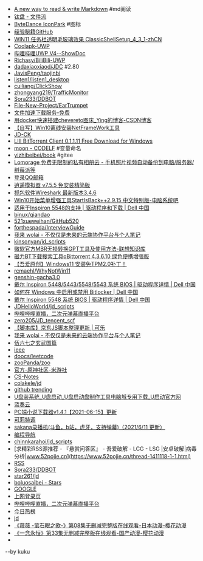 - [A new way to read & write Markdown](https://typora.io/#windows) #md阅读
- [钛盘 - 文件流](https://app.tmp.link/?tmpui_page=/workspace)
- [ByteDance IconPark](https://iconpark.oceanengine.com/home?utm_source=iplaysoft.com&hmsr=iplaysoft.com) #图标
- [经验秘籍GitHub](https://qianfangzy.com/74036.html)
- [WIN11 任务栏透明毛玻璃效果 ClassicShellSetup_4_3_1-zhCN](https://www.52pojie.cn/thread-1484436-1-1.html)
- [Coolapk-UWP](https://tangent-90.github.io/Coolapk-UWP/)
- [哔哩哔哩UWP V4--ShowDoc](https://www.showdoc.com.cn/biliuwpv4)
- [Richasy/BiliBili-UWP](https://github.com/Richasy/BiliBili-UWP)
- [dadaxiaoxiaod/JDC](https://github.com/dadaxiaoxiaod/JDC) #2.80
- [JavisPeng/taojinbi](https://github.com/JavisPeng/taojinbi)
- [listen1/listen1_desktop](https://github.com/listen1/listen1_desktop)
- [cuiliang/ClickShow](https://github.com/cuiliang/ClickShow)
- [zhongyang219/TrafficMonitor](https://github.com/zhongyang219/TrafficMonitor)
- [Sora233/DDBOT](https://github.com/Sora233/DDBOT)
- [File-New-Project/EarTrumpet](https://github.com/File-New-Project/EarTrumpet)
- [文件加速下载服务-免费](https://pd.zwc365.com/)
- [用docker快速搭建chevereto图床_Ying的博客-CSDN博客](https://blog.csdn.net/weixin_43909881/article/details/115050660)
- [【自写】Win10离线安装NetFrameWork工具 ](https://www.52pojie.cn/thread-1477750-1-1.html)
- [JD-CK](https://jdc.xiaofsu.com/#/)
- [LIII BitTorrent Client 0.1.1.11 Free Download for Windows](https://codecpack.co/download/LIII-BitTorrent-Client.html)
- [moon - CODELF](https://unbug.github.io/codelf/#moon) #变量命名
- [yizhibeibei/book](https://gitee.com/yizhibeibei/book) #gitee
- [Lomorage 免费无限制的私有相册云 - 手机照片视频自动备份到电脑/服务器/树莓派等](https://www.iplaysoft.com/lomorage.html)
- [登录QQ邮箱](https://mail.qq.com/cgi-bin/loginpage?s=session_timeout&from=&r=33ace5dcbfc94e86086c05b108581c76&tiptype=LOGIN_ERR_COOKIE_FORBIDDEN)
- [逍遥模拟器 v7.5.5 免安装精简版](https://www.52pojie.cn/thread-1469177-1-1.html)
- [抓包软件Wireshark 最新版本3.4.6 ](https://www.52pojie.cn/thread-1469063-1-1.html)
- [Win10开始菜单增强工具StartIsBack++2.9.15 中文特别版-电脑系统吧](http://www.dnxitong.com/3377.html)
- [适用于Inspiron 5548的支持 | 驱动程序和下载 | Dell 中国](https://www.dell.com/support/home/zh-cn/product-support/product/inspiron-15-5548-laptop/drivers)
- [binux/qiandao](https://github.com/binux/qiandao)
- [521xueweihan/GitHub520](https://github.com/521xueweihan/GitHub520)
- [forthespada/InterviewGuide](https://github.com/forthespada/InterviewGuide)
- [我来 wolai - 不仅仅是未来的云端协作平台与个人笔记](https://www.wolai.com/3Ho9Vj4q4EMEQcQgL76CzV)
- [kinsonyan/jd_scripts](https://github.com/kinsonyan/jd_scripts)
- [微软官方MBR无损转换GPT工具及使用方法-联想知识库](https://iknow.lenovo.com.cn/detail/kd_24728.html)
- [磁力BT下载搜索工具qBittorrent 4.3.6.10 绿色便携增强版 ](https://www.52pojie.cn/thread-1466594-1-1.html)
- [【吾爱原创】Windows11 安装免TPM2.0补丁！](https://www.52pojie.cn/thread-1465608-1-1.html)
- [rcmaehl/WhyNotWin11](https://github.com/rcmaehl/WhyNotWin11/tree/2.1.0)
- [genshin-gacha3.0](http://101.132.195.43/genshin-web/#/gachaInfo2)
- [戴尔 Inspiron 5448/5443/5548/5543 系统 BIOS | 驱动程序详情 | Dell 中国](https://www.dell.com/support/home/zh-cn/drivers/driversdetails?driverid=5c5tn)
- [如何在 Windows 中启用或禁用 Bitlocker | Dell 中国](https://www.dell.com/support/kbdoc/zh-cn/000125409/如何在-windows-中启用或禁用-bitlocker)
- [戴尔 Inspiron 5548 系统 BIOS | 驱动程序详情 | Dell 中国](https://www.dell.com/support/home/zh-cn/drivers/driversdetails?driverid=f17wc)
- [JDHelloWorld/jd_scripts](https://github.com/JDHelloWorld/jd_scripts)
- [哔哩哔哩直播，二次元弹幕直播平台](https://live.bilibili.com/22625025)
- [zero205/JD_tencent_scf](https://github.com/zero205/JD_tencent_scf)
- [【脚本库】京东JS脚本整理更新 | 可乐](https://colakele.com/post/%E3%80%90%E8%84%9A%E6%9C%AC%E5%BA%93%E3%80%91%E4%BA%AC%E4%B8%9CJS%E8%84%9A%E6%9C%AC%E6%95%B4%E7%90%86%E6%9B%B4%E6%96%B0)
- [我来 wolai - 不仅仅是未来的云端协作平台与个人笔记](https://www.wolai.com/8HyhtiwS4eYpTLM96TuryZ)
- [伍六七之玄武国篇](http://www.kp8000.com/dongman/wuliuqizhixuanwuguopian/)
- [ieee](https://ieeexplore.ieee.org/search/searchresult.jsp?newsearch=true&queryText=load%20balancing%20sdn)
- [doocs/leetcode](https://github.com/doocs/leetcode)
- [zooPanda/zoo](https://github.com/zooPanda/zoo)
- [官方-原神社区-米游社](https://bbs.mihoyo.com/ys/home/28?type=2)
- [CS-Notes](https://www.cyc2018.xyz/#%E7%AE%97%E6%B3%95)
- [colakele/jd](https://github.com/colakele/jd)
- [github trending](https://github.com/trending)
- [U盘装系统_U盘启动_U盘启动盘制作工具电脑城专用下载_U启动官方网](http://uqidong.njshengyuanli.com/)
- [蓝奏云](https://pc.woozooo.com/account.php?action=login&ref=/mydisk.php)
- [PC端小说下载器v1.4.1【2021-06-15】更新](https://www.52pojie.cn/thread-1378350-1-1.html)
- [可莉特调](https://genshin.pub/daily)
- [sakana录播机(斗鱼，b站，虎牙，支持弹幕)（2021/6/11 更新）](http://www.bilibili.com/read/cv5839654)
- [编程导航](https://www.code-nav.cn/recommend)
- [chinnkarahoi/jd_scripts](https://github.com/chinnkarahoi/jd_scripts)
- [求精彩RSS源推荐 - 『悬赏问答区』  - 吾爱破解 - LCG - LSG |安卓破解|病毒分析|www.52pojie.cn](https://www.52pojie.cn/thread-1411118-1-1.html)
- [RSS](https://yizhibeibei.github.io/RSS/)
- [Sora233/DDBOT](https://github.com/Sora233/DDBOT)
- [star261/jd](https://github.com/star261/jd)
- [boluosaibei - Stars](https://github.com/boluosaibei?direction=desc&sort=updated&tab=stars)
- [GOOGLE](https://www.google.com/)
- [上网登录页](http://172.16.253.3/)
- [哔哩哔哩直播，二次元弹幕直播平台](https://live.bilibili.com/22625025)
- [今日热榜](https://tophub.today/c/news)
- [jd](http://172.19.6.150:5700/login)
- [《薇薇 -萤石眼之歌-》第08集无删减完整版在线观看-日本动漫-樱花动漫](http://www.sqynyl.com/p/12494-1-8.html)
- [《一念永恒》第33集无删减完整版在线观看-国产动漫-樱花动漫](http://www.sqynyl.com/p/12278-3-33.html)
- 
--by kuku
